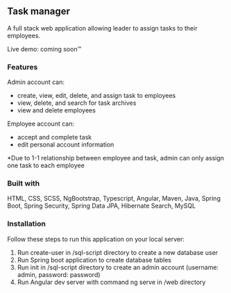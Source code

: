 ## Task manager
A full stack web application allowing leader to assign tasks to their employees.

Live demo: coming soon™

### Features
Admin account can: 
- create, view, edit, delete, and assign task to employees
- view, delete, and search for task archives
- view and delete employees

Employee account can:
- accept and complete task
- edit personal account information

*Due to 1-1 relationship between employee and task, admin can only assign one task to each employee 

### Built with
HTML, CSS, SCSS, NgBootstrap, Typescript, Angular, Maven, Java, Spring Boot, Spring Security, Spring Data JPA, Hibernate Search, MySQL

### Installation
Follow these steps to run this application on your local server:
1. Run create-user in /sql-script directory to create a new database user
2. Run Spring boot application to create database tables
3. Run init in /sql-script directory to create an admin account (username: admin, password: password)
4. Run Angular dev server with command ng serve in /web directory







